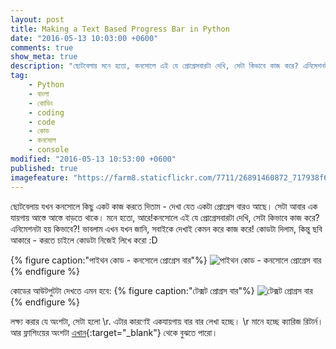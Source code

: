 ```yaml
---
layout: post
title: Making a Text Based Progress Bar in Python
date: "2016-05-13 10:03:00 +0600"
comments: true
show_meta: true
description: "ছোটবেলায় মনে হতো, কনসোলে এই যে প্রোগ্রেসবারটা দেখি, সেটা কিভাবে কাজ করে? এনিমেশনটা হয় কিভাবে?! ভাবলাম এখন যখন জানি, সবাইকে দেখাই কেমন করে কাজ করে!"
tag:
    - Python
    - বাংলা
    - কোডিং
    - coding
    - code
    - কোড
    - কনসোল
    - console
modified: "2016-05-13 10:53:00 +0600"
published: true
imagefeature: "https://farm8.staticflickr.com/7711/26891460872_717938f69b_b.jpg"
---
```

ছোটবেলায় যখন কনসোলে কিছু একট কাজ করতে দিতাম - দেখা যেত একটা প্রোগ্রেস বারও আছে। সেটা আবার এক যায়গায় আস্তে আস্তে বাড়তে থাকে।
মনে হতো,  আরে!কনসোলে এই যে প্রোগ্রেসবারটা দেখি, সেটা কিভাবে কাজ করে? এনিমেশনটা হয় কিভাবে?!
ভাবলাম এখন যখন জানি, সবাইকে দেখাই কেমন করে কাজ করে!
কোডটা দিলাম, কিন্তু ছবি আকারে - করতে চাইলে কোডটা নিজেই লিখে করো :D

{% figure caption:"পাইথন কোড - কনসোলে প্রোগ্রেস বার"%}
![পাইথন কোড - কনসোলে প্রোগ্রেস বার](https://farm8.staticflickr.com/7711/26891460872_717938f69b_b.jpg)
{% endfigure %}

কোডের আউটপুটটা দেখতে এমন হবে:
{% figure caption:"টেক্সট প্রোগ্রস বার"%}
![টেক্সট প্রোগ্রস বার](http://i.giphy.com/DLZMuaADXQdUc.gif)
{% endfigure %}

লক্ষ্য করার যে অংশটা, সেটা হলো \r. এটার কারণেই একযায়গায় বার বার লেখা হচ্ছে। ‌\r মানে হচ্ছে ক্যারিজ রিটার্ন।
আর ফ্লাশিংয়ের অংশটা [এখান](http://stackoverflow.com/questions/10019456/usage-of-sys-stdout-flush-method){:target="_blank"} থেকে বুঝতে পারো।
